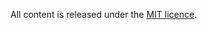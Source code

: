 All content is released under the [MIT licence](https://github.com/lachlanmcdonald/magicavoxel-shaders/blob/master/LICENSE.md).
